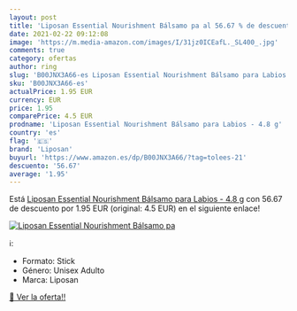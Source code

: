 ```yaml
---
layout: post
title: 'Liposan Essential Nourishment Bálsamo pa al 56.67 % de descuento'
date: 2021-02-22 09:12:08
image: 'https://m.media-amazon.com/images/I/31jz0ICEafL._SL400_.jpg'
comments: true
category: ofertas
author: ring
slug: 'B00JNX3A66-es Liposan Essential Nourishment Bálsamo para Labios - 4.8 g'
sku: 'B00JNX3A66-es'
actualPrice: 1.95 EUR
currency: EUR
price: 1.95
comparePrice: 4.5 EUR
prodname: 'Liposan Essential Nourishment Bálsamo para Labios - 4.8 g'
country: 'es'
flag: '🇪🇸'
brand: 'Liposan'
buyurl: 'https://www.amazon.es/dp/B00JNX3A66/?tag=tolees-21'
descuento: '56.67'
average: '1.95'
---
```


Está [Liposan Essential Nourishment Bálsamo para Labios - 4.8 g](https://www.amazon.es/dp/B00JNX3A66/?tag=tolees-21) con 56.67 de descuento por 1.95 EUR (original: 4.5 EUR) en el siguiente enlace!

[![Liposan Essential Nourishment Bálsamo pa](https://m.media-amazon.com/images/I/31jz0ICEafL._SL400_.jpg)](https://www.amazon.es/dp/B00JNX3A66/?tag=tolees-21)

ℹ️:

- Formato: Stick
- Género: Unisex Adulto
- Marca: Liposan

[🛒 Ver la oferta!!](https://www.amazon.es/dp/B00JNX3A66/?tag=tolees-21)
